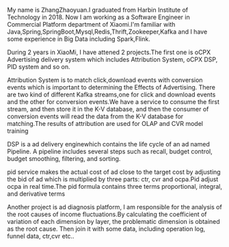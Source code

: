 My name is ZhangZhaoyuan.I graduated from 
Harbin Institute of Technology in 2018. Now I am working as a Software Engineer in Commercial Platform department of Xiaomi.I'm familiar with Java,Spring,SpringBoot,Mysql,Redis,Thrift,Zookeeper,Kafka and I have some experience in Big Data including Spark,Flink.

During 2 years in XiaoMi, I have attened 2 projects.The first one is oCPX Advertising delivery system which includes Attribution System, oCPX DSP, PID system and so on.

Attribution System is to match click,download events with conversion events which is important to determining the Effects of Advertising. There are two kind of different Kafka streams,one for click and download events and the other for conversion events.We have a service to consume the first stream, and then store it in the K-V database, and then the consumer of conversion events will read the data from the K-V database for matching.The results of attribution are used for OLAP and CVR model training

DSP is a ad delivery enginewhich contains the life cycle of an ad named Pipeline. A pipeline includes several steps such as recall, budget control, budget smoothing, filtering, and sorting.

pid service makes the actual cost of ad close to the target cost by adjusting the bid of ad which is multiplied by three parts: ctr, cvr and ocpa.Pid adjust ocpa in real time.The pid formula contains three terms proportional, integral, and derivative terms 


Another project is ad diagnosis platform, I am responsible for the analysis of the root causes of income fluctuations.By calculating the coefficient of variation of each dimension by layer, the problematic dimension is obtained as the root cause. Then join it with some data, including operation log, funnel data, ctr,cvr etc..